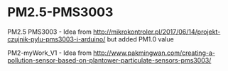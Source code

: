 # PM2.5-PMS3003
PM2.5 PMS3003 - 
Idea from http://mikrokontroler.pl/2017/06/14/projekt-czujnik-pylu-pms3003-i-arduino/ but added PM1.0 value

PM2-myWork_V1 -
Idea from http://www.pakmingwan.com/creating-a-pollution-sensor-based-on-plantower-particulate-sensors-pms3003/
